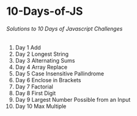 # 10-Days-of-JS 

###### Solutions to 10 Days of Javascript Challenges

1. Day 1 Add
2. Day 2 Longest String
3. Day 3 Alternating Sums 
4. Day 4 Array Replace
5. Day 5 Case Insensitive Pallindrome
6. Day 6 Enclose in Brackets
7. Day 7 Factorial
8. Day 8 First Digit
9. Day 9 Largest Number Possible from an Input
10. Day 10 Max Multiple
 
